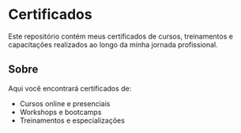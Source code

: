 # Certificados

Este repositório contém meus certificados de cursos, treinamentos e capacitações realizados ao longo da minha jornada profissional.

## Sobre
Aqui você encontrará certificados de:
- Cursos online e presenciais
- Workshops e bootcamps
- Treinamentos e especializações

